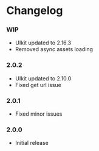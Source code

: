 # Changelog

### WIP

  - UIkit updated to 2.16.3
  - Removed async assets loading

### 2.0.2

  - UIkit updated to 2.10.0
  - Fixed get url issue

### 2.0.1

  - Fixed minor issues

### 2.0.0

  - Initial release
